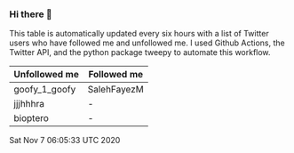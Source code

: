 ### Hi there 👋

This table is automatically updated every six hours with a list of Twitter users who have followed me and unfollowed me. I used Github Actions, the Twitter API, and the python package tweepy to automate this workflow.

| Unfollowed me |  Followed me |
| --- | --- |
|goofy_1_goofy|SalehFayezM|
|jjjhhhra|-|
|bioptero|-|
Sat Nov  7 06:05:33 UTC 2020
